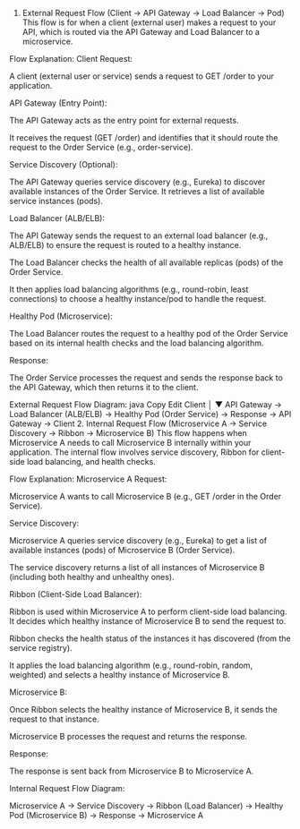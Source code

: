 1. External Request Flow (Client → API Gateway → Load Balancer → Pod)
   This flow is for when a client (external user) makes a request to your API, which is routed via the API Gateway and Load Balancer to a microservice.

Flow Explanation:
Client Request:

A client (external user or service) sends a request to GET /order to your application.

API Gateway (Entry Point):

The API Gateway acts as the entry point for external requests.

It receives the request (GET /order) and identifies that it should route the request to the Order Service (e.g., order-service).

Service Discovery (Optional):

The API Gateway queries service discovery (e.g., Eureka) to discover available instances of the Order Service. It retrieves a list of available service instances (pods).

Load Balancer (ALB/ELB):

The API Gateway sends the request to an external load balancer (e.g., ALB/ELB) to ensure the request is routed to a healthy instance.

The Load Balancer checks the health of all available replicas (pods) of the Order Service.

It then applies load balancing algorithms (e.g., round-robin, least connections) to choose a healthy instance/pod to handle the request.

Healthy Pod (Microservice):

The Load Balancer routes the request to a healthy pod of the Order Service based on its internal health checks and the load balancing algorithm.

Response:

The Order Service processes the request and sends the response back to the API Gateway, which then returns it to the client.

External Request Flow Diagram:
java
Copy
Edit
Client
│
▼
API Gateway → Load Balancer (ALB/ELB) → Healthy Pod (Order Service) → Response → API Gateway → Client 2. Internal Request Flow (Microservice A → Service Discovery → Ribbon → Microservice B)
This flow happens when Microservice A needs to call Microservice B internally within your application. The internal flow involves service discovery, Ribbon for client-side load balancing, and health checks.

Flow Explanation:
Microservice A Request:

Microservice A wants to call Microservice B (e.g., GET /order in the Order Service).

Service Discovery:

Microservice A queries service discovery (e.g., Eureka) to get a list of available instances (pods) of Microservice B (Order Service).

The service discovery returns a list of all instances of Microservice B (including both healthy and unhealthy ones).

Ribbon (Client-Side Load Balancer):

Ribbon is used within Microservice A to perform client-side load balancing. It decides which healthy instance of Microservice B to send the request to.

Ribbon checks the health status of the instances it has discovered (from the service registry).

It applies the load balancing algorithm (e.g., round-robin, random, weighted) and selects a healthy instance of Microservice B.

Microservice B:

Once Ribbon selects the healthy instance of Microservice B, it sends the request to that instance.

Microservice B processes the request and returns the response.

Response:

The response is sent back from Microservice B to Microservice A.

Internal Request Flow Diagram:

Microservice A → Service Discovery → Ribbon (Load Balancer) → Healthy Pod (Microservice B) → Response → Microservice A
